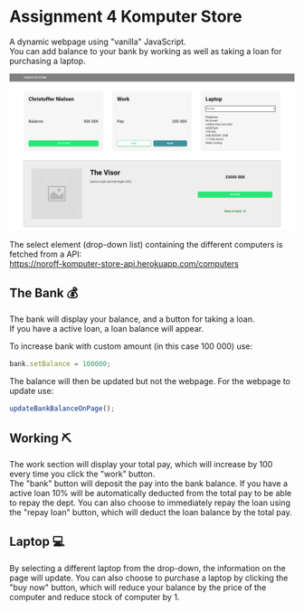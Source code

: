 # Assignment 4 Komputer Store

A dynamic webpage using "vanilla" JavaScript.  
You can add balance to your bank by working as well as taking a loan for purchasing a laptop.

![Komputer-Store.png](/komputer-store.png)

The select element (drop-down list) containing the different computers is fetched from a API:  
https://noroff-komputer-store-api.herokuapp.com/computers

## The Bank 💰

The bank will display your balance, and a button for taking a loan.  
If you have a active loan, a loan balance will appear.

To increase bank with custom amount (in this case 100 000) use:  

```javascript
bank.setBalance = 100000;
```

The balance will then be updated but not the webpage. For the webpage to update use:

```javascript
updateBankBalanceOnPage();
```

## Working ⛏

The work section will display your total pay, which will increase by 100 every time you click the "work" button.  
The "bank" button will deposit the pay into the bank balance. If you have a active loan 10% will be automatically deducted from the total pay to be able to repay the dept. You can also choose to immediately repay the loan using the "repay loan" button, which will deduct the loan balance by the total pay.

## Laptop 💻

By selecting a different laptop from the drop-down, the information on the page will update.
You can also choose to purchase a laptop by clicking the "buy now" button, which will reduce your balance by the price of the computer and reduce stock of computer by 1.

